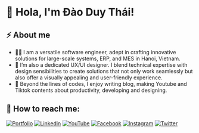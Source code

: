 # 👋 Hola, I'm Đào Duy Thái! 

## ⚡️ About me

- 🧑‍💻 I am a versatile software engineer, adept in crafting innovative solutions for large-scale systems, ERP, and MES in Hanoi, Vietnam.
- 🎨 I’m also a dedicated UX/UI designer. I blend technical expertise with design sensibilities to create solutions that not only work seamlessly but also offer a visually appealing and user-friendly experience.
- 👀 Beyond the lines of codes, I enjoy writing blog, making Youtube and Tiktok contents about productivity, developing and designing.

## 🔗 How to reach me:

[![Portfolio](https://img.shields.io/badge/my_portfolio-000?style=for-the-badge&logo=ko-fi&logoColor=white)](https://portfolio.codewithdt.com/)
[![Linkedin](https://img.shields.io/badge/linkedin-0A66C2?style=for-the-badge&logo=linkedin&logoColor=white)](https://www.linkedin.com/in/dduythai/)
[![YouTube](https://img.shields.io/badge/YouTube-%23FF0000.svg?style=for-the-badge&logo=YouTube&logoColor=white)](https://www.youtube.com/@codewithdt)
[![Facebook](https://img.shields.io/badge/Facebook-1877F2?style=for-the-badge&logo=facebook&logoColor=white)](https://www.facebook.com/duythai.ddt/)
[![Instagram](https://img.shields.io/badge/Instagram-%23E4405F.svg?style=for-the-badge&logo=Instagram&logoColor=white)](https://www.instagram.com/dduy_thai/)
[![Twitter](https://img.shields.io/badge/twitter-1DA1F2?style=for-the-badge&logo=twitter&logoColor=white)](https://twitter.com/codewithdt)
